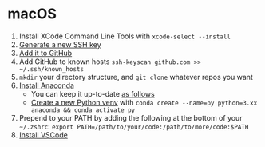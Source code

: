 # macOS

1. Install XCode Command Line Tools with `xcode-select --install`
2. [Generate a new SSH key](https://docs.github.com/en/authentication/connecting-to-github-with-ssh/generating-a-new-ssh-key-and-adding-it-to-the-ssh-agent)
3. [Add it to GitHub](https://docs.github.com/en/authentication/connecting-to-github-with-ssh/adding-a-new-ssh-key-to-your-github-account)
4. Add GitHub to known hosts `ssh-keyscan github.com >> ~/.ssh/known_hosts`
5. `mkdir` your directory structure, and `git clone` whatever repos you want
6. [Install Anaconda](https://docs.anaconda.com/free/anaconda/install/mac-os.html)
    * You can keep it up-to-date [as follows](https://www.anaconda.com/blog/keeping-anaconda-date)
    * [Create a new Python venv](https://docs.conda.io/projects/conda/en/latest/commands/create.html) with `conda create --name=py python=3.xx anaconda && conda activate py`
7. Prepend to your PATH by adding the following at the bottom of your `~/.zshrc`: `export PATH=/path/to/your/code:/path/to/more/code:$PATH`
8. [Install VSCode](https://code.visualstudio.com/download)
